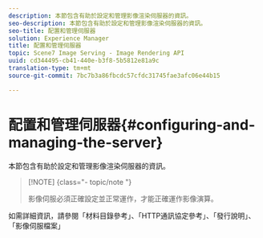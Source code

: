 ```yaml
---
description: 本節包含有助於設定和管理影像渲染伺服器的資訊。
seo-description: 本節包含有助於設定和管理影像渲染伺服器的資訊。
seo-title: 配置和管理伺服器
solution: Experience Manager
title: 配置和管理伺服器
topic: Scene7 Image Serving - Image Rendering API
uuid: cd344495-cb41-440e-b3f8-5b5812e81a9c
translation-type: tm+mt
source-git-commit: 7bc7b3a86fbcdc57cfdc31745fae3afc06e44b15

---
```



# 配置和管理伺服器{#configuring-and-managing-the-server}

本節包含有助於設定和管理影像渲染伺服器的資訊。

>[!NOTE] {class=&quot;- topic/note &quot;}
>
>影像伺服必須正確設定並正常運作，才能正確運作影像演算。

如需詳細資訊，請參閱「材料目錄參考」、「HTTP通訊協定參考」、「發行說明」、「影像伺服檔案」
